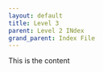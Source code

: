 ```yaml
---
layout: default
title: Level 3
parent: Level 2 INdex
grand_parent: Index File
---
```

This is the content
